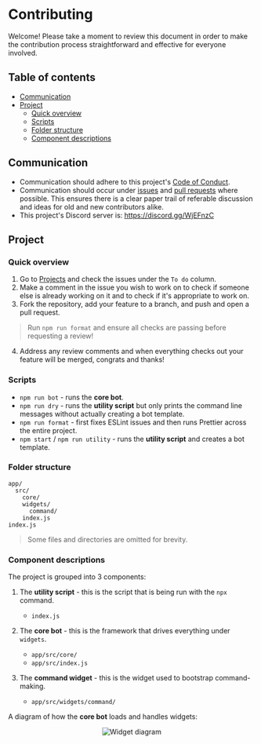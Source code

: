 # Contributing

Welcome! Please take a moment to review this document in order to make the contribution process straightforward and effective for everyone involved.

## Table of contents

- [Communication](#communication)
- [Project](#project)
  - [Quick overview](#quick-overview)
  - [Scripts](#scripts)
  - [Folder structure](#folder-structure)
  - [Component descriptions](#component-descriptions)

## Communication

- Communication should adhere to this project's [Code of Conduct](./CODE_OF_CONDUCT.md).
- Communication should occur under [issues](https://github.com/peterthehan/create-discord-bot/issues) and [pull requests](https://github.com/peterthehan/create-discord-bot/pulls) where possible. This ensures there is a clear paper trail of referable discussion and ideas for old and new contributors alike.
- This project's Discord server is: https://discord.gg/WjEFnzC

## Project

### Quick overview

1. Go to [Projects](https://github.com/peterthehan/create-discord-bot/projects/1) and check the issues under the `To do` column.
2. Make a comment in the issue you wish to work on to check if someone else is already working on it and to check if it's appropriate to work on.
3. Fork the repository, add your feature to a branch, and push and open a pull request.

> Run `npm run format` and ensure all checks are passing before requesting a review!

4. Address any review comments and when everything checks out your feature will be merged, congrats and thanks!

### Scripts

- `npm run bot` - runs the **core bot**.
- `npm run dry` - runs the **utility script** but only prints the command line messages without actually creating a bot template.
- `npm run format` - first fixes ESLint issues and then runs Prettier across the entire project.
- `npm start` / `npm run utility` - runs the **utility script** and creates a bot template.

### Folder structure

```
app/
  src/
    core/
    widgets/
      command/
    index.js
index.js
```

> Some files and directories are omitted for brevity.

### Component descriptions

The project is grouped into 3 components:

1. The **utility script** - this is the script that is being run with the `npx` command.

   - `index.js`

2. The **core bot** - this is the framework that drives everything under `widgets`.

   - `app/src/core/`
   - `app/src/index.js`

3. The **command widget** - this is the widget used to bootstrap command-making.

   - `app/src/widgets/command/`

A diagram of how the **core bot** loads and handles widgets:

<div align="center">
  <img src="https://raw.githubusercontent.com/peterthehan/assets/master/repositories/create-discord-bot/widget-diagram.png" title="Widget diagram" alt="Widget diagram" />
</div>

